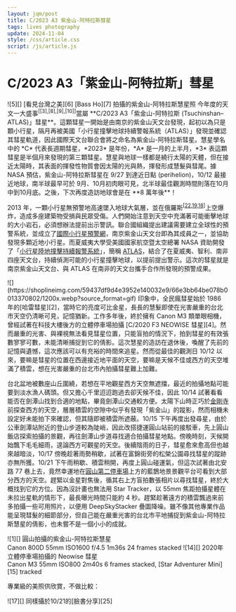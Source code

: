 ```yaml
---
layout: jqm/post
title: C/2023 A3 紫金山-阿特拉斯彗星
tags: lives photography
update: 2024-11-04
style: /css/article.css
script: /js/article.js
---
```

# C/2023 A3「紫金山-阿特拉斯」彗星

<span class="gallery float-right">
    ![5][]
    [看見台灣之美][6] [Bass Ho][7] 拍攝的紫金山-阿特拉斯慧星照
</span>
今年度的天文一大盛事<sup>[[3],[8],[9],[10]]</sup>當屬 **C/2023 A3「紫金山-阿特拉斯 (Tsuchinshan–ATLAS)」彗星**。這顆彗星一開始是由南京的紫金山天文台發現，起初以為只是顆小行星，隔月再被美國「小行星撞擊地球持續警報系統（ATLAS）」發現並確認其彗星軌道，因此國際天文台聯合會將之命名為紫金山-阿特拉斯彗星。慧星學名中的 *C* 代表長週期彗星，*2023* 是年份，*A* 是一月的上半月，*3* 表這顆彗星是半個月來發現的第三顆彗星。慧星與地球一樣都是繞行太陽的天體，但在接近太陽時，其表面的揮發性物質會因太陽的光與熱，揮發形成慧髮與彗尾。據 NASA 預估，紫金山-阿特拉斯彗星在 9/27 到達近日點 (perihelion)，10/12 最接近地球，南半球最早可於 9月、10月初肉眼可見，北半球最佳觀測時間則落在10月中到10月底。之後，下次再度造訪地球會是在 **8 萬年後**！

2013 年，一顆小行星無預警地高速墜入地球大氣層，並在俄羅斯<sup>[[22],[19],[18]]</sup>上空爆炸，造成多座建築物受損與民眾受傷。人們開始注意到天空中充滿著可能衝擊地球的大小岩石，必須想辦法提前出示警訊。聯合國組織提出建議需要建立全球性的預警系統，並成立了[國際小行星預警網][23]，南京紫金山天文台即為其成員之一，並協助發現多顆近地小行星。而夏威夷大學受美國國家航空暨太空總署 NASA 資助開發了「[小行星陸地撞擊持續報警系統][20]」，簡稱 [ATLAS][21]，結合了在夏威夷、智利、南非四座天文台，持續偵測可能的小行星撞擊地球，以提前提出警示。這次的彗星就是南京紫金山天文台、與 ATLAS 在南非的天文台攜手合作所發現的預警成果。

<span class="gallery float-left">
    ![](https://shoplineimg.com/59437df9d4e3952e140032e9/66e3bb64be078b0013370802/1200x.webp?source_format=gif)
</span>
印象中，全民瘋彗星始於 1986 年的[哈雷彗星][2]，當時它的亮度可比金星，長長的慧髮即使在光害嚴重的台北市天空仍清晰可見，記憶猶新。工作多年後，終於擁有 Canon M3 類單眼相機，曾經試著在科技大樓後方的立體停車場拍攝 [C/2020 F3 NEOWISE 彗星][4]。然而嚴重的光害、與裸視無法看見彗星位置，只能盲拍的情況下，拍到彗星的有效張數寥寥可數，未能清晰捕捉到它的倩影。這次慧星的造訪在退休後，喚醒了先前的記憶與遺憾，這次應該可以有充裕的時間來追星。然而從最佳的觀測日 10/12 以來，要嘛是彗星的位置在西邊接近地平面的天空，要嘛是天候不佳或西方的天空堆滿了積雲，想在光害嚴重的台北市內拍攝彗星難上加難。

台北盆地被數座山丘圍繞，若想在平地觀星西方天空無遮擋，最近的拍攝地點可能要到淡水漁人碼頭。但又擔心千里迢迢跑過去卻天候不佳，因此 10/14 試著看看能否在劍潭山找到合適的地點，畢竟劍潭山交通較方便。太陽下山時正巧於[金剛寺][11]前探查西方的天空，層層積雲的空隙中似乎有發現「紫金山」的蹤影，然而相機未設定好未能拍下來確認，但其隨即被積雲所遮蔽。10/15 下午再度出發尋星，由於公車劍潭站附近的登山步道較為陡峭，因此改搭捷運圓山站前的接駁車，先上圓山飯店探索拍攝的景觀，再往劍潭山步道尋找適合拍攝彗星地點。傍晚時刻，天候開始飄下毛毛細雨，遑論西方可觀星的天空。後續陰雨的日子，彗星愈來愈高但也越來越暗淡，10/17 傍晚趁著雨勢稍歇，試著在富錦街旁的松榮公園尋找彗星的蹤跡亦無所獲。10/21 下午雨稍歇、積雲稍開，再度上圓山碰運氣，但這次試著由北安路 77 巷上去，竟然幸運地在[圓山第二停車場][2]上方的藍鵲地景景觀平台可看到大部分西方的天空。趕緊以金星對焦後，循其右上方盲拍數張相片以尋找彗星，終於大概找到它的方位。因為沒計畫也無法用 Star Tracker，以 55mm 焦距拍攝星體在未拉出星軌的情形下，最長曝光時間只能約 4 秒。趕緊趁著遠方的積雲飄過來前多拍攝一些可用照片，以便用 DeepSkyStacker 疊圖降噪。雖不像其他專業作品能呈現彗髮的細節部分，但自己能在嚴重光害的台北市平地捕捉到紫金山-阿特拉斯慧星的倩影，也未嘗不是一個小小的成就。

<span class="gallery full-row">
    ![1][]
    圓山拍攝的紫金山-阿特拉斯慧星<br/>Canon 800D 55mm ISO1600 f/4.5 1m36s 24 frames stacked
    ![14][]
    2020年立體停車場拍攝的 Neowise 彗星<br/>Canon M3 55mm ISO800 2m40s 6 frames stacked, [Star Adventurer Mini][15] tracked
</span>

專業級的美照供欣賞，不做比較：

<span class="gallery">
    ![17][]
    同樣攝於10/21的[臉書分享][25]
</span>

[1]: https://lh3.googleusercontent.com/pw/AP1GczNEIAJ3lgf9rMSzg3kgZ5n3AOvhCHe0w8GJRCZTFfu0vLqvGZfeuHtyHtMbSnS-E3H1d9DvIesdX5_FrVNCHI7C3xUG4Ymh0ThfjmgljvbX9donkPRMP7xEux8HWI4Fr9XjQ0OEgaAoFpK_g3qdJWq5=w1389-h893-s-no-gm
[2]: https://zh.wikipedia.org/zh-tw/哈雷彗星 "維基百科 - 哈雷彗星"
[3]: https://www.nmns.edu.tw/ch/information/news/News-001751 "國立科學博物館 - 113年10月19日大彗星觀測活動"
[4]: https://zh.wikipedia.org/zh-tw/C/2020_F3 "維基百科 - NEOWISE彗星"
[5]: https://media.githubusercontent.com/media/ttzeng/ttzeng.github.io/master/doc/assets/{{page.date|date:"%Y%m%d"}}/C2023_A3_by_Bass_Ho_on_20241013-1823_at_台北淡水石滬.jpg

[6]: https://www.facebook.com/groups/683112876978552/ "臉書「看見台灣之美」社團"
[7]: https://www.facebook.com/groups/683112876978552/user/100000244908950/ "臉書「看見台灣之美」社團何先生"
[8]: https://technews.tw/2024/10/19/c2023-a3-moment/ "TechNews - 八萬年一遇，捕捉紫金山─阿特拉斯彗星現身瞬間"
[9]: https://starwalk.space/zh-Hant/news/c2023-a3-tsuchinshan-atlas-next-comet-visible-from-earth-2024 "C/2023 A3 (紫金山-阿特拉斯) 彗星：今晚如何以及在哪裏可以看到它？"
[10]: https://theskylive.com/c2023a3-info "The Sky Live - A Complete Guide to the Solar System and the Night Sky"
[11]: https://maps.app.goo.gl/zWY2Pv7BzjkwgYSX6 "劍潭山 金剛寺"
[12]: https://maps.app.goo.gl/nyDrh8AH4Ux3BLkw8 "圓山大飯店第二停車場"
[13]: http://deepskystacker.free.fr/english/index.html "DeepSkyStacker"
[14]: https://media.githubusercontent.com/media/ttzeng/ttzeng.github.io/master/doc/assets/photography/C2020%20F3%20Neowise%20彗星.JPG
[15]: https://www.skywatcherusa.com/collections/star-adventurer-mini "Star Adventurer Mini"
[17]: https://media.githubusercontent.com/media/ttzeng/ttzeng.github.io/master/doc/assets/{{page.date|date:"%Y%m%d"}}/C2023_A3_Tsuchinshan_ATLAS_by_Zefram_Cochranne_on_20241021-2125.jpg
[18]: https://en.wikipedia.org/wiki/Chelyabinsk_meteor "Wikipedia - Chelyabinsk meteor struck"
[19]: https://zh.wikipedia.org/zh-tw/2013年车里雅宾斯克小行星撞击事件 "維基百科 - 車里雅賓斯克小行星撞擊事件"
[20]: https://zh.wikipedia.org/zh-tw/小行星陆地撞击持续报警系统 "維基百科 - 小行星陸地撞擊持續報警系統"
[21]: https://fallingstar.com/home.php "Asteroid Terrestrial-impact Last Alert System"
[22]: https://technews.tw/2024/10/30/asteroid-threaten "巨型行星衝來人類無法擋，科學家：只能提前離開地球"
[23]: https://zh.wikipedia.org/zh-tw/国际小行星预警网 "維基百科 - 國際小行星預警網"

[25]: https://www.facebook.com/photo/?fbid=575469714978864&set=gm.8721132158007010&idorvanity=564399700347004
